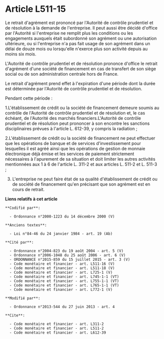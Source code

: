 # Article L511-15

Le retrait d'agrément est prononcé par l'Autorité de contrôle prudentiel et de résolution à la demande de l'entreprise. Il
peut aussi être décidé d'office par l'Autorité si l'entreprise ne remplit plus les conditions ou les engagements auxquels
était subordonné son agrément ou une autorisation ultérieure, ou si l'entreprise n'a pas fait usage de son agrément dans un
délai de douze mois ou lorsqu'elle n'exerce plus son activité depuis au moins six mois. 

L'Autorité de contrôle prudentiel et de résolution prononce d'office le retrait d'agrément d'une société de financement en
cas de transfert de son siège social ou de son administration centrale hors de France.

Le retrait d'agrément prend effet à l'expiration d'une période dont la durée est déterminée par l'Autorité de contrôle
prudentiel et de résolution. 

Pendant cette période : 

1.L'établissement de crédit ou la société de financement demeure soumis au contrôle de l'Autorité de contrôle prudentiel et
de résolution et, le cas échéant, de l'Autorité des marchés financiers.L'Autorité de contrôle prudentiel et de résolution
peut prononcer à son encontre les sanctions disciplinaires prévues à l'article L. 612-39, y compris la radiation ; 

2.L'établissement de crédit ou la société de financement ne peut effectuer que les opérations de banque et de services
d'investissement pour lesquelles il est agréé ainsi que les opérations de gestion de monnaie électronique déjà émise et les
services de paiement strictement nécessaires à l'apurement de sa situation et doit limiter les autres activités mentionnées
aux 1 à 6 de l'article L. 311-2 et aux articles L. 511-2 et L. 511-3 ; 

3. L'entreprise ne peut faire état de sa qualité d'établissement de crédit ou de société de financement qu'en précisant que
son agrément est en cours de retrait.

**Liens relatifs à cet article**

	**Codifié par**:

	  - Ordonnance n°2000-1223 du 14 décembre 2000 (V)

	**Anciens textes**:

	  - Loi n°84-46 du 24 janvier 1984 - art. 19 (Ab)

	**Cité par**:

	  - Ordonnance n°2004-823 du 19 août 2004 - art. 5 (V)
	  - Ordonnance n°2006-1048 du 25 août 2006 - art. 6 (V)
	  - ORDONNANCE n°2015-859 du 15 juillet 2015 - art. 3 (V)
	  - Code monétaire et financier - art. L511-16 (V)
	  - Code monétaire et financier - art. L511-18 (V)
	  - Code monétaire et financier - art. L725-1 (V)
	  - Code monétaire et financier - art. L745-1-1 (VT)
	  - Code monétaire et financier - art. L755-1-1 (VT)
	  - Code monétaire et financier - art. L765-1-1 (VT)
	  - Code monétaire et financier - art. L772-1 (V)

	**Modifié par**:

	  - Ordonnance n°2013-544 du 27 juin 2013 - art. 4

	**Cite**:

	  - Code monétaire et financier - art. L311-2
	  - Code monétaire et financier - art. L511-2
	  - Code monétaire et financier - art. L612-39
